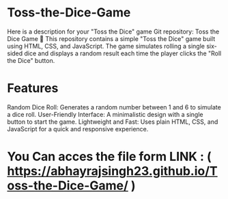 # Toss-the-Dice-Game
 Here is a description for your "Toss the Dice" game Git repository:  Toss the Dice Game 🎲 This repository contains a simple "Toss the Dice" game built using HTML, CSS, and JavaScript. The game simulates rolling a single six-sided dice and displays a random result each time the player clicks the "Roll the Dice" button.



# Features
Random Dice Roll: Generates a random number between 1 and 6 to simulate a dice roll.
User-Friendly Interface: A minimalistic design with a single button to start the game.
Lightweight and Fast: Uses plain HTML, CSS, and JavaScript for a quick and responsive experience.

# You Can acces the file form LINK : ( https://abhayrajsingh23.github.io/Toss-the-Dice-Game/ )
